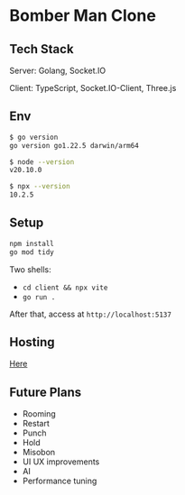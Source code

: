 # Bomber Man Clone

## Tech Stack

Server:
Golang, Socket.IO

Client:
TypeScript, Socket.IO-Client, Three.js

## Env

```bash
$ go version
go version go1.22.5 darwin/arm64

$ node --version
v20.10.0

$ npx --version
10.2.5
```

## Setup

```bash
npm install
go mod tidy
```

Two shells:

- `cd client && npx vite`
- `go run .`

After that, access at `http://localhost:5137`

## Hosting

[Here](https://bomber-man.pages.dev/)

## Future Plans

- Rooming
- Restart
- Punch
- Hold
- Misobon
- UI UX improvements
- AI
- Performance tuning
